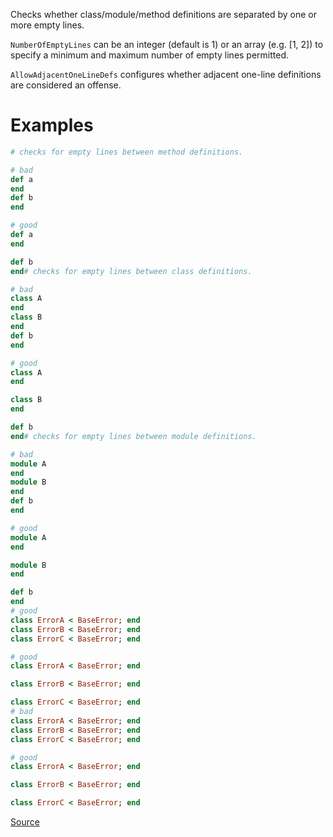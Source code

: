 
Checks whether class/module/method definitions are
separated by one or more empty lines.

`NumberOfEmptyLines` can be an integer (default is 1) or
an array (e.g. [1, 2]) to specify a minimum and maximum
number of empty lines permitted.

`AllowAdjacentOneLineDefs` configures whether adjacent
one-line definitions are considered an offense.

# Examples

```ruby
# checks for empty lines between method definitions.

# bad
def a
end
def b
end

# good
def a
end

def b
end# checks for empty lines between class definitions.

# bad
class A
end
class B
end
def b
end

# good
class A
end

class B
end

def b
end# checks for empty lines between module definitions.

# bad
module A
end
module B
end
def b
end

# good
module A
end

module B
end

def b
end
# good
class ErrorA < BaseError; end
class ErrorB < BaseError; end
class ErrorC < BaseError; end

# good
class ErrorA < BaseError; end

class ErrorB < BaseError; end

class ErrorC < BaseError; end
# bad
class ErrorA < BaseError; end
class ErrorB < BaseError; end
class ErrorC < BaseError; end

# good
class ErrorA < BaseError; end

class ErrorB < BaseError; end

class ErrorC < BaseError; end
```

[Source](http://www.rubydoc.info/gems/rubocop/RuboCop/Cop/Layout/EmptyLineBetweenDefs)